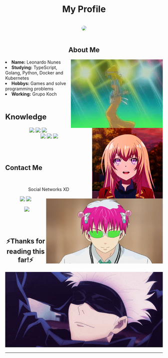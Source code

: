 <body>
  <h1 align="center">My Profile</h1>
  <br />
  <div align="center">
    <img
       height="250em"
      style="border-radius:100%"
      src="images/kusuo-saiki-kusuo.gif"
    />
  </div>
  <br />
  <div>
    <h2 align="center">About Me</h2>
    <img
      height="219px"
      src="images/one-more-time-daft-punk.gif"
      align="right"
    />
    <li><b>Name:</b> Leonardo Nunes</li>
    <li><b>Studying:</b> TypeScript, Golang, Python, Docker and Kubernetes</li>
    <li>
      <b>Hobbys: </b>  Games and solve programming problems
    </li>
    <li><b>Working:</b> Grupo Koch</li>
    <br />
  </div>
  <div>
    <h2 align="left" style="font-size: 24px">Knowledge</h2>
    <p>
      <img
        width="226px"
        src="images/ichinose.gif"
        align="right"
      />
    </p>
  </div>

  <div>
    <p align="center">
      <img
        src="https://img.shields.io/badge/Go-%23007d9c.svg?style=for-the-badge&logo=go&logoColor=white"
      />
      <img
        src="https://img.shields.io/badge/TypeScript-%233178C6.svg?style=for-the-badge&logo=typescript&logoColor=white"
      />
      <img
        src="https://img.shields.io/badge/Docker-%230db7ed.svg?style=for-the-badge&logo=docker&logoColor=white
        "
      /><br />
       <img
        src="https://img.shields.io/badge/node.js%20-%2343853D.svg?&style=for-the-badge&logo=node.js&logoColor=white"
      />
      <img
        src="https://img.shields.io/badge/PL%2FSQL-F80000?style=for-the-badge&logo=oracle&logoColor=white
        "
      />
      <img
        src="https://img.shields.io/badge/Web%20Development-000000?style=for-the-badge&logo=web&logoColor=white
        "
      />
      <br /><br />
    </p>
    <br />
    <h2>Contact Me</h2>
    <img
      src="images/saiki.gif"
      align="right"
      width="373.5px"
      height="208.5px"
    />
    <br />
    <p align="center">Social Networks XD<br /></p>
    <p align="center">
      <a href="https://twitter.com/lparanoico_" target="_blank"
        ><img
          src="https://img.shields.io/badge/Leozin_%20-%231DA1F2.svg?&style=for-the-badge&logo=Twitter&logoColor=white"
      /></a>
      <a
        href="https://www.linkedin.com/in/leonardo-nunes-3a8807185/"
        target="_blank"
        ><img
          src="https://img.shields.io/badge/Leonardo Nunes%20-%230E76A8.svg?&style=for-the-badge&logo=linkedin&logoColor=white"
      /></a>
    </p>
    <p align="center">
        <a href="https://www.instagram.com/leonardo_k_nunes/" target="_blank"
        ><img
          src="https://img.shields.io/badge/leonardo_k_nunes%20-%23DD2A7B.svg?&style=for-the-badge&logo=instagram&logoColor=white"
      /></a>
    </p>
  </div>
  <br />
  <div>
    <br />
    <div>
      <h2 align="center">⚡Thanks for reading this far!⚡</h2>
      <div align="center">
        <img
          src="images/gojo.gif"
        />
      </div>
      <hr />
    </div>
  </div>
</body>
